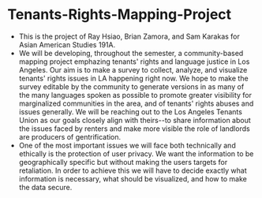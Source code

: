 # Tenants-Rights-Mapping-Project
* This is the project of Ray Hsiao, Brian Zamora, and Sam Karakas for Asian American Studies 191A.
* We will be developing, throughout the semester, a community-based mapping project emphazing tenants' rights and language justice in Los Angeles. Our aim is to make a survey to collect, analyze, and visualize tenants' rights issues in LA happening right now. We hope to make the survey editable by the community to generate versions in as many of the many languages spoken as possible to promote greater visibility for marginalized communities in the area, and of tenants' rights abuses and issues generally. We will be reaching out to the Los Angeles Tenants Union as our goals closely align with theirs--to share information about the issues faced by renters and make more visible the role of landlords are producers of gentrification.
* One of the most important issues we will face both technically and ethically is the protection of user privacy. We want the information to be geographically specific but without making the users targets for retaliation. In order to achieve this we will have to decide exactly what information is necessary, what should be visualized, and how to make the data secure.
